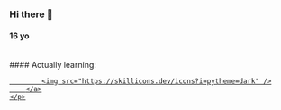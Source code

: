 ### Hi there 👋
#### 16 yo

<br>
#### Actually learning:
	<p align="center">
   		<a href="https://skillicons.dev">
        
     		<img src="https://skillicons.dev/icons?i=pytheme=dark" />
   		</a>
 	</p>
</p>

